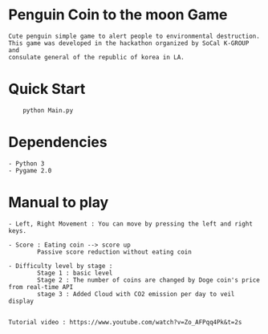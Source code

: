 # Penguin Coin to the moon Game
    
    Cute penguin simple game to alert people to environmental destruction. 
    This game was developed in the hackathon organized by SoCal K-GROUP and 
    consulate general of the republic of korea in LA. 


# Quick Start
        
        python Main.py

# Dependencies
    
    - Python 3
    - Pygame 2.0
    

# Manual to play
    
    - Left, Right Movement : You can move by pressing the left and right keys.
    
    - Score : Eating coin --> score up
            Passive score reduction without eating coin
    
    - Difficulty level by stage :
            Stage 1 : basic level
            Stage 2 : The number of coins are changed by Doge coin's price from real-time API
            stage 3 : Added Cloud with CO2 emission per day to veil display
            
    
    Tutorial video : https://www.youtube.com/watch?v=Zo_AFPqq4Pk&t=2s
    
    
    
